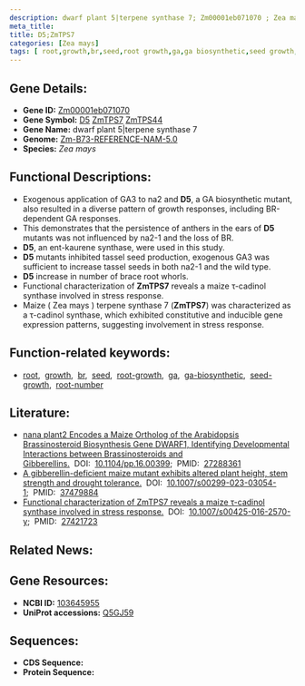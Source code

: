 ```yaml
---
description: dwarf plant 5|terpene synthase 7; Zm00001eb071070 ; Zea mays
meta_title:
title: D5;ZmTPS7
categories: [Zea mays]
tags: [ root,growth,br,seed,root growth,ga,ga biosynthetic,seed growth,root number ]
---
```


## Gene Details:
- **Gene ID:**	[Zm00001eb071070](https://www.maizegdb.org/gene_center/gene/Zm00001eb071070)
- **Gene Symbol:** <u>D5</u>&nbsp;<u>ZmTPS7</u>&nbsp;<u>ZmTPS44</u>
- **Gene Name:** dwarf plant 5|terpene synthase 7
- **Genome:** [Zm-B73-REFERENCE-NAM-5.0](https://www.maizegdb.org/genome/assembly/Zm-B73-REFERENCE-NAM-5.0)
- **Species:** *Zea mays*

## Functional Descriptions:
   - Exogenous application of GA3 to na2 and **D5**, a GA biosynthetic mutant, also resulted in a diverse pattern of growth responses, including BR-dependent GA responses.
   - This demonstrates that the persistence of anthers in the ears of **D5** mutants was not influenced by na2-1 and the loss of BR.
   - **D5**, an ent-kaurene synthase, were used in this study.
   - **D5** mutants inhibited tassel seed production, exogenous GA3 was sufficient to increase tassel seeds in both na2-1 and the wild type.
   - **D5** increase in number of brace root whorls.
   - Functional characterization of **ZmTPS7** reveals a maize τ-cadinol synthase involved in stress response.
   - Maize ( Zea mays ) terpene synthase 7 (**ZmTPS7**) was characterized as a τ-cadinol synthase, which exhibited constitutive and inducible gene expression patterns, suggesting involvement in stress response.

## Function-related keywords:
- [root](/tags/root/),&nbsp;&nbsp;[growth](/tags/growth/),&nbsp;&nbsp;[br](/tags/br/),&nbsp;&nbsp;[seed](/tags/seed/),&nbsp;&nbsp;[root-growth](/tags/root-growth/),&nbsp;&nbsp;[ga](/tags/ga/),&nbsp;&nbsp;[ga-biosynthetic](/tags/ga-biosynthetic/),&nbsp;&nbsp;[seed-growth](/tags/seed-growth/),&nbsp;&nbsp;[root-number](/tags/root-number/)

## Literature:
   - [nana plant2 Encodes a Maize Ortholog of the Arabidopsis Brassinosteroid Biosynthesis Gene DWARF1, Identifying Developmental Interactions between Brassinosteroids and Gibberellins.](https://academic.oup.com/plphys/article/171/4/2633/6115442?login=true)&nbsp;&nbsp;DOI:&nbsp;&nbsp;[10.1104/pp.16.00399](https://academic.oup.com/plphys/article/171/4/2633/6115442?login=true);&nbsp;&nbsp;PMID:&nbsp;&nbsp;[27288361](https://pubmed.ncbi.nlm.nih.gov/27288361/)
   - [A gibberellin-deficient maize mutant exhibits altered plant height, stem strength and drought tolerance.](https://link.springer.com/article/10.1007/s00299-023-03054-1)&nbsp;&nbsp;DOI:&nbsp;&nbsp;[10.1007/s00299-023-03054-1](https://link.springer.com/article/10.1007/s00299-023-03054-1);&nbsp;&nbsp;PMID:&nbsp;&nbsp;[37479884](https://pubmed.ncbi.nlm.nih.gov/37479884/)
   - [Functional characterization of ZmTPS7 reveals a maize τ-cadinol synthase involved in stress response.](https://doi.org/10.1007/s00425-016-2570-y)&nbsp;&nbsp;DOI:&nbsp;&nbsp;[10.1007/s00425-016-2570-y](https://doi.org/10.1007/s00425-016-2570-y);&nbsp;&nbsp;PMID:&nbsp;&nbsp;[27421723](https://pubmed.ncbi.nlm.nih.gov/27421723/)

## Related News:

## Gene Resources:
- **NCBI ID:** [103645955](https://www.ncbi.nlm.nih.gov/gene/?term=103645955)
- **UniProt accessions:** [Q5GJ59](https://www.uniprot.org/uniprotkb/Q5GJ59/entry)



## Sequences:
- **CDS Sequence:**
- **Protein Sequence:**
